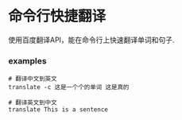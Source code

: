 # 命令行快捷翻译

使用百度翻译API，能在命令行上快速翻译单词和句子.

### examples

```shell
# 翻译中文到英文
translate -c 这是一个个的单词 这是真的

# 翻译英文到中文
translate This is a sentence
```
